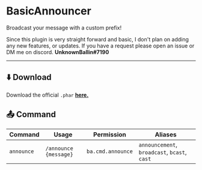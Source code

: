 # BasicAnnouncer
Broadcast your message with a custom prefix!

Since this plugin is very straight forward and basic, I don't plan on adding any new features, or updates. If you have a request please open an issue or DM me on discord. **UnknownBallin#7190**

---

## ⬇️ Download
Download the official `.phar` **[here.](https://github.com/UnknownBallin/BasicAnnouncer/releases)**

## 📤 Command
| Command | Usage | Permission | Aliases |
| ------- | ----- | ----------- | ------- |
| `announce` | `/announce {message}` | `ba.cmd.announce` | `announcement`, `broadcast`, `bcast`, `cast` |
